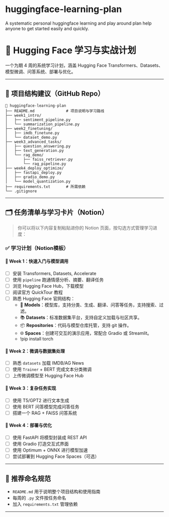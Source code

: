 # huggingface-learning-plan
A systematic personal huggingface learning and play around plan help anyone to get started easily and quickly.

# 🤗 Hugging Face 学习与实战计划

一个为期 4 周的系统学习计划，涵盖 Hugging Face Transformers、Datasets、模型微调、问答系统、部署与优化。

---

## 📌 项目结构建议（GitHub Repo）
```
📁 huggingface-learning-plan
├── README.md              # 项目说明与学习路线
├── week1_intro/
│   ├── sentiment_pipeline.py
│   └── summarization_pipeline.py
├── week2_finetuning/
│   ├── imdb_finetune.py
│   └── dataset_demo.py
├── week3_advanced_tasks/
│   ├── question_answering.py
│   ├── text_generation.py
│   └── rag_demo/
│       ├── faiss_retriever.py
│       └── rag_pipeline.py
├── week4_deploy_optimize/
│   ├── fastapi_deploy.py
│   ├── gradio_demo.py
│   └── model_quantization.py
├── requirements.txt       # 所需依赖
└── .gitignore
```

---

## 🗂️ 任务清单与学习卡片（Notion）
> 你可以将以下内容复制粘贴进你的 Notion 页面，按勾选方式管理学习进度：

### ✅ 学习计划（Notion模板）

#### 📅 Week 1：快速入门与模型调用
- [ ] 安装 Transformers, Datasets, Accelerate
- [ ] 使用 `pipeline` 跑通情感分析、摘要、翻译任务
- [ ] 浏览 Hugging Face Hub，下载模型
- [ ] 阅读官方 QuickTour 教程
- [ ] 熟悉 Hugging Face 官网结构：
  - 🤖 **Models**：模型库，支持分类、生成、翻译、问答等任务，支持搜索、过滤。
  - 📚 **Datasets**：标准数据集平台，支持自定义加载与社区共享。
  - 📦 **Repositories**：代码与模型仓库托管，支持 git 操作。
  - 🌐 **Spaces**：创建可交互的演示应用，常配合 Gradio 或 Streamlit。
  - !pip install torch

#### 📅 Week 2：微调与数据集处理
- [ ] 熟悉 `datasets` 加载 IMDB/AG News
- [ ] 使用 `Trainer` + BERT 完成文本分类微调
- [ ] 上传微调模型至 Hugging Face Hub

#### 📅 Week 3：复杂任务实现
- [ ] 使用 T5/GPT2 进行文本生成
- [ ] 使用 BERT 问答模型完成问答任务
- [ ] 搭建一个 RAG + FAISS 问答系统

#### 📅 Week 4：部署与优化
- [ ] 使用 FastAPI 将模型封装成 REST API
- [ ] 使用 Gradio 打造交互式界面
- [ ] 使用 Optimum + ONNX 进行模型加速
- [ ] 尝试部署到 Hugging Face Spaces（可选）

---

## 📘 推荐命名规范
- `README.md` 用于说明整个项目结构和使用指南
- 每周的 `.py` 文件按任务命名
- 加入 `requirements.txt` 管理依赖

---

